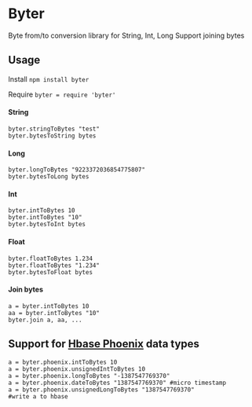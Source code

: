 Byter
=====
Byte from/to conversion library for String, Int, Long
Support joining bytes


Usage
-----
Install `npm install byter`

Require `byter = require 'byter'`

#### String ####
```coffee-script
byter.stringToBytes "test"
byter.bytesToString bytes
```

#### Long ####
```coffee-script
byter.longToBytes "9223372036854775807"
byter.bytesToLong bytes
```

#### Int ####
```coffee-script
byter.intToBytes 10
byter.intToBytes "10"
byter.bytesToInt bytes
```
#### Float ####
```coffee-script
byter.floatToBytes 1.234
byter.floatToBytes "1.234"
byter.bytesToFloat bytes
```


#### Join bytes ####
```coffee-script
a = byter.intToBytes 10
aa = byter.intToBytes "10"
byter.join a, aa, ...
```

Support for [Hbase Phoenix](https://github.com/forcedotcom/phoenix "HBase Phoenix") data types
-----
```coffee-script
a = byter.phoenix.intToBytes 10
a = byter.phoenix.unsignedIntToBytes 10
a = byter.phoenix.longToBytes "-1387547769370"
a = byter.phoenix.dateToBytes "1387547769370" #micro timestamp
a = byter.phoenix.unsignedLongToBytes "1387547769370"
#write a to hbase
```
